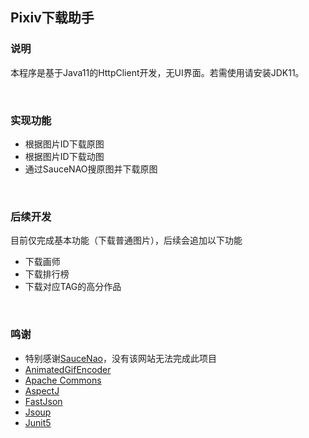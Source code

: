 <h2> Pixiv下载助手 </h2>

<h3> 说明 </h3>
<p>本程序是基于Java11的HttpClient开发，无UI界面。若需使用请安装JDK11。</p>

<br />

<h3> 实现功能 </h3>
<ul>
    <li>根据图片ID下载原图</li>
    <li>根据图片ID下载动图</li>
    <li>通过SauceNAO搜原图并下载原图</li>
</ul>

<br />

<h3> 后续开发 </h3>
<p>目前仅完成基本功能（下载普通图片），后续会追加以下功能</p>
<ul>
    <li>下载画师</li>
    <li>下载排行榜</li>
    <li>下载对应TAG的高分作品</li>
</ul>

<br />

<h3> 鸣谢 </h3>
<ul>
    <li>特别感谢<a href="https://saucenao.com/">SauceNao</a>，没有该网站无法完成此项目</li>
    <li><a href="http://www.java2s.com/Code/Java/2D-Graphics-GUI/AnimatedGifEncoder.htm">AnimatedGifEncoder</a></li>
    <li><a href="https://commons.apache.org/">Apache Commons</a></li>
    <li><a href="http://www.eclipse.org/aspectj/">AspectJ</a></li>
    <li><a href="https://github.com/alibaba/fastjson">FastJson</a></li>
    <li><a href="https://jsoup.org/">Jsoup</a></li>
    <li><a href="https://junit.org/junit5/">Junit5</a></li>
</ul>
